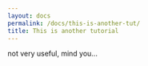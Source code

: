 ```yaml
---
layout: docs
permalink: /docs/this-is-another-tut/
title: This is another tutorial
---
```


not very useful, mind you...